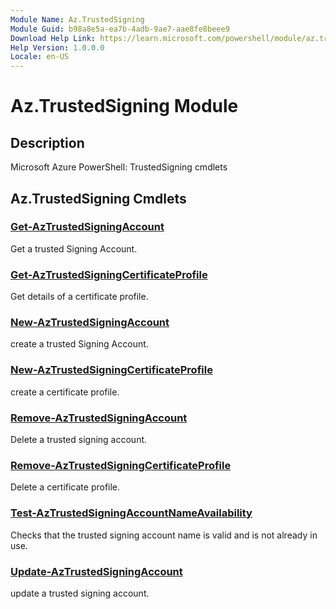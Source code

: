```yaml
---
Module Name: Az.TrustedSigning
Module Guid: b98a8e5a-ea7b-4adb-9ae7-aae8fe8beee9
Download Help Link: https://learn.microsoft.com/powershell/module/az.trustedsigning
Help Version: 1.0.0.0
Locale: en-US
---
```


# Az.TrustedSigning Module
## Description
Microsoft Azure PowerShell: TrustedSigning cmdlets

## Az.TrustedSigning Cmdlets
### [Get-AzTrustedSigningAccount](Get-AzTrustedSigningAccount.md)
Get a trusted Signing Account.

### [Get-AzTrustedSigningCertificateProfile](Get-AzTrustedSigningCertificateProfile.md)
Get details of a certificate profile.

### [New-AzTrustedSigningAccount](New-AzTrustedSigningAccount.md)
create a trusted Signing Account.

### [New-AzTrustedSigningCertificateProfile](New-AzTrustedSigningCertificateProfile.md)
create a certificate profile.

### [Remove-AzTrustedSigningAccount](Remove-AzTrustedSigningAccount.md)
Delete a trusted signing account.

### [Remove-AzTrustedSigningCertificateProfile](Remove-AzTrustedSigningCertificateProfile.md)
Delete a certificate profile.

### [Test-AzTrustedSigningAccountNameAvailability](Test-AzTrustedSigningAccountNameAvailability.md)
Checks that the trusted signing account name is valid and is not already in use.

### [Update-AzTrustedSigningAccount](Update-AzTrustedSigningAccount.md)
update a trusted signing account.

